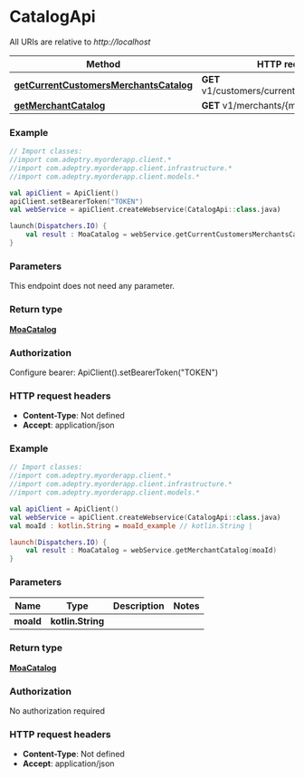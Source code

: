 # CatalogApi

All URIs are relative to *http://localhost*

Method | HTTP request | Description
------------- | ------------- | -------------
[**getCurrentCustomersMerchantsCatalog**](CatalogApi.md#getCurrentCustomersMerchantsCatalog) | **GET** v1/customers/current/merchant/catalog | 
[**getMerchantCatalog**](CatalogApi.md#getMerchantCatalog) | **GET** v1/merchants/{moaId}/catalog | 





### Example
```kotlin
// Import classes:
//import com.adeptry.myorderapp.client.*
//import com.adeptry.myorderapp.client.infrastructure.*
//import com.adeptry.myorderapp.client.models.*

val apiClient = ApiClient()
apiClient.setBearerToken("TOKEN")
val webService = apiClient.createWebservice(CatalogApi::class.java)

launch(Dispatchers.IO) {
    val result : MoaCatalog = webService.getCurrentCustomersMerchantsCatalog()
}
```

### Parameters
This endpoint does not need any parameter.

### Return type

[**MoaCatalog**](MoaCatalog.md)

### Authorization


Configure bearer:
    ApiClient().setBearerToken("TOKEN")

### HTTP request headers

 - **Content-Type**: Not defined
 - **Accept**: application/json




### Example
```kotlin
// Import classes:
//import com.adeptry.myorderapp.client.*
//import com.adeptry.myorderapp.client.infrastructure.*
//import com.adeptry.myorderapp.client.models.*

val apiClient = ApiClient()
val webService = apiClient.createWebservice(CatalogApi::class.java)
val moaId : kotlin.String = moaId_example // kotlin.String | 

launch(Dispatchers.IO) {
    val result : MoaCatalog = webService.getMerchantCatalog(moaId)
}
```

### Parameters

Name | Type | Description  | Notes
------------- | ------------- | ------------- | -------------
 **moaId** | **kotlin.String**|  |

### Return type

[**MoaCatalog**](MoaCatalog.md)

### Authorization

No authorization required

### HTTP request headers

 - **Content-Type**: Not defined
 - **Accept**: application/json

